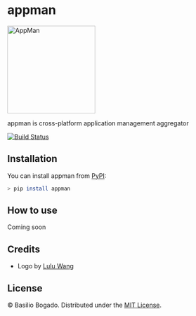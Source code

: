 # appman

<a href="https://github.com/basiliskus/appman"><img src="https://user-images.githubusercontent.com/541149/121623429-87264e00-ca24-11eb-97a4-fcb3baebb0b2.png" alt="AppMan" width="200"></a>

appman is cross-platform application management aggregator

[![Build Status](https://travis-ci.com/basiliskus/appman.svg?branch=main)](https://travis-ci.com/basiliskus/appman)

## Installation

You can install appman from [PyPI](https://pypi.org/project/appman/):

```bash
> pip install appman
```

## How to use

Coming soon

## Credits

- Logo by [Lulu Wang](https://luluwang.work/)

## License

© Basilio Bogado. Distributed under the [MIT License](license.md).
